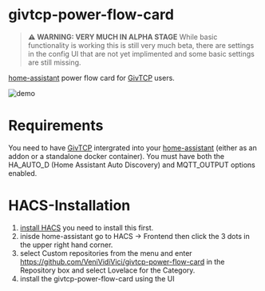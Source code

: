 # givtcp-power-flow-card

> **⚠ WARNING: VERY MUCH IN ALPHA STAGE**
> While basic functionality is working this is still very much beta, there are settings in the config UI that are not yet implimented and some basic settings are still missing.

[home-assistant](home-assistant.io) power flow card for [GivTCP](https://github.com/britkat1980/giv_tcp) users.

![demo](https://user-images.githubusercontent.com/19427540/230230715-c5ba80dd-722b-4255-a05e-26407fff3d5f.gif)

# Requirements

You need to have [GivTCP](https://github.com/britkat1980/giv_tcp) intergrated into your [home-assistant](home-assistant.io) (either as an addon or a standalone docker container).
You must have both the HA_AUTO_D (Home Assistant Auto Discovery) and MQTT_OUTPUT options enabled.

# HACS-Installation

1. [install HACS](https://hacs.xyz/docs/installation/installation) you need to install this first.
2. inisde home-assistant go to HACS -> Frontend then click the 3 dots in the upper right hand corner.
3. select Custom repositories from the menu and enter https://github.com/VeniVidiVici/givtcp-power-flow-card in the Repository box and select Lovelace for the Category.
4. install the givtcp-power-flow-card using the UI

